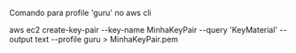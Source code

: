 Comando para profile 'guru' no aws cli

aws ec2 create-key-pair --key-name MinhaKeyPair --query 'KeyMaterial' --output text --profile guru > MinhaKeyPair.pem

